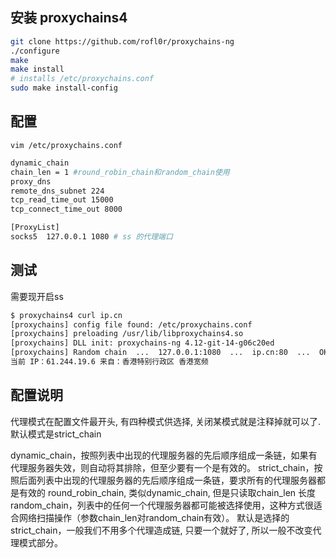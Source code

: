 ## 安装 proxychains4

```bash
git clone https://github.com/rofl0r/proxychains-ng
./configure
make
make install
# installs /etc/proxychains.conf
sudo make install-config 
```

## 配置

`vim /etc/proxychains.conf`

```bash
dynamic_chain
chain_len = 1 #round_robin_chain和random_chain使用
proxy_dns
remote_dns_subnet 224
tcp_read_time_out 15000
tcp_connect_time_out 8000

[ProxyList]
socks5  127.0.0.1 1080 # ss 的代理端口
```

## 测试

需要现开启ss

```bash
$ proxychains4 curl ip.cn
[proxychains] config file found: /etc/proxychains.conf
[proxychains] preloading /usr/lib/libproxychains4.so
[proxychains] DLL init: proxychains-ng 4.12-git-14-g06c20ed
[proxychains] Random chain  ...  127.0.0.1:1080  ...  ip.cn:80  ...  OK
当前 IP：61.244.19.6 来自：香港特别行政区 香港宽频
```

## 配置说明

代理模式在配置文件最开头, 有四种模式供选择, 关闭某模式就是注释掉就可以了. 默认模式是strict_chain

dynamic_chain，按照列表中出现的代理服务器的先后顺序组成一条链，如果有代理服务器失效，则自动将其排除，但至少要有一个是有效的。
strict_chain，按照后面列表中出现的代理服务器的先后顺序组成一条链，要求所有的代理服务器都是有效的
round_robin_chain, 类似dynamic_chain, 但是只读取chain_len 长度
random_chain，列表中的任何一个代理服务器都可能被选择使用，这种方式很适合网络扫描操作（参数chain_len对random_chain有效）。
默认是选择的strict_chain，一般我们不用多个代理造成链, 只要一个就好了, 所以一般不改变代理模式部分。
